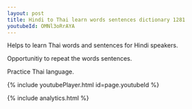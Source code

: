 ```yaml
---
layout: post
title: Hindi to Thai learn words sentences dictionary 1281 
youtubeId: OMNl3oRrAYA
---
```

 
 
Helps to learn Thai words and sentences for Hindi speakers.

Opportunitiy to repeat the words sentences. 

Practice Thai language. 
 
{% include youtubePlayer.html id=page.youtubeId %}
 
 
{% include analytics.html %}